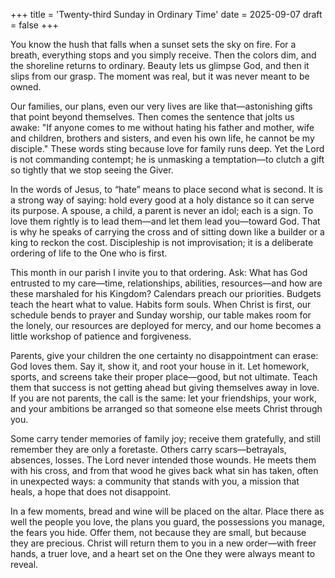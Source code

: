 +++
title = 'Twenty-third Sunday in Ordinary Time'
date = 2025-09-07
draft = false
+++

You know the hush that falls when a sunset sets the sky on fire. For a breath, everything stops and you simply receive. Then the colors dim, and the shoreline returns to ordinary. Beauty lets us glimpse God, and then it slips from our grasp. The moment was real, but it was never meant to be owned.

Our families, our plans, even our very lives are like that—astonishing gifts that point beyond themselves. Then comes the sentence that jolts us awake: "If anyone comes to me without hating his father and mother, wife and children, brothers and sisters, and even his own life, he cannot be my disciple." These words sting because love for family runs deep. Yet the Lord is not commanding contempt; he is unmasking a temptation—to clutch a gift so tightly that we stop seeing the Giver.

In the words of Jesus, to “hate” means to place second what is second. It is a strong way of saying: hold every good at a holy distance so it can serve its purpose. A spouse, a child, a parent is never an idol; each is a sign. To love them rightly is to lead them—and let them lead you—toward God. That is why he speaks of carrying the cross and of sitting down like a builder or a king to reckon the cost. Discipleship is not improvisation; it is a deliberate ordering of life to the One who is first.

This month in our parish I invite you to that ordering. Ask: What has God entrusted to my care—time, relationships, abilities, resources—and how are these marshaled for his Kingdom? Calendars preach our priorities. Budgets teach the heart what to value. Habits form souls. When Christ is first, our schedule bends to prayer and Sunday worship, our table makes room for the lonely, our resources are deployed for mercy, and our home becomes a little workshop of patience and forgiveness.

Parents, give your children the one certainty no disappointment can erase: God loves them. Say it, show it, and root your house in it. Let homework, sports, and screens take their proper place—good, but not ultimate. Teach them that success is not getting ahead but giving themselves away in love. If you are not parents, the call is the same: let your friendships, your work, and your ambitions be arranged so that someone else meets Christ through you.

Some carry tender memories of family joy; receive them gratefully, and still remember they are only a foretaste. Others carry scars—betrayals, absences, losses. The Lord never intended those wounds. He meets them with his cross, and from that wood he gives back what sin has taken, often in unexpected ways: a community that stands with you, a mission that heals, a hope that does not disappoint.

In a few moments, bread and wine will be placed on the altar. Place there as well the people you love, the plans you guard, the possessions you manage, the fears you hide. Offer them, not because they are small, but because they are precious. Christ will return them to you in a new order—with freer hands, a truer love, and a heart set on the One they were always meant to reveal.
